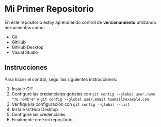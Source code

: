 # Mi Primer Repositorio
En éste repositorio estoy aprendiendo control de **versionamiento** utilizando herramientas como:

 - Git
 - GitHub
 - GitHub Desktop
 - Visual Studio

## Instrucciones
Para hacer el control, seguí las siguientes instrucciones:

 1. Instalé GIT
 2. Configuré las credenciales gobales con `git config --global user.name "Tu nombre"`  y  `git config --global user.email tuemail@example.com`
 3. Verifiqué la configuración con `git config --global --list`
 4. Instalé GitHub Desktop
 5. Configuré las credenciales
 6. Finalmente creé mi repositorio
